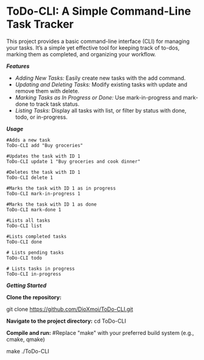 # ToDo-CLI: A Simple Command-Line Task Tracker

This project provides a basic command-line interface (CLI) for managing your tasks. It’s a simple yet effective tool for keeping track of to-dos, marking them as completed, and organizing your workflow.

***Features***

*  _Adding New Tasks:_ Easily create new tasks with the add command.
*  _Updating and Deleting Tasks:_ Modify existing tasks with update and remove them with delete.
*  _Marking Tasks as In Progress or Done:_ Use mark-in-progress and mark-done to track task status.
*  _Listing Tasks:_ Display all tasks with list, or filter by status with done, todo, or in-progress.

***Usage***

```
#Adds a new task
ToDo-CLI add "Buy groceries"  

#Updates the task with ID 1
ToDo-CLI update 1 "Buy groceries and cook dinner"  

#Deletes the task with ID 1
ToDo-CLI delete 1  

#Marks the task with ID 1 as in progress
ToDo-CLI mark-in-progress 1

#Marks the task with ID 1 as done
ToDo-CLI mark-done 1  

#Lists all tasks
ToDo-CLI list  

#Lists completed tasks
ToDo-CLI done 

# Lists pending tasks
ToDo-CLI todo  

# Lists tasks in progress
ToDo-CLI in-progress
```

***Getting Started***

**Clone the repository:**

git clone https://github.com/DioXmoi/ToDo-CLI.git

**Navigate to the project directory:**
cd ToDo-CLI

**Compile and run:**
#Replace "make" with your preferred build system (e.g., cmake, qmake)

make
./ToDo-CLI 

